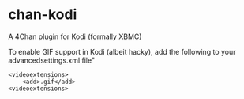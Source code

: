 chan-kodi
=========

A 4Chan plugin for Kodi (formally XBMC)

To enable GIF support in Kodi (albeit hacky), add the following to your advancedsettings.xml file"
  
    <videoextensions>
        <add>.gif</add>
    <videoextensions>
